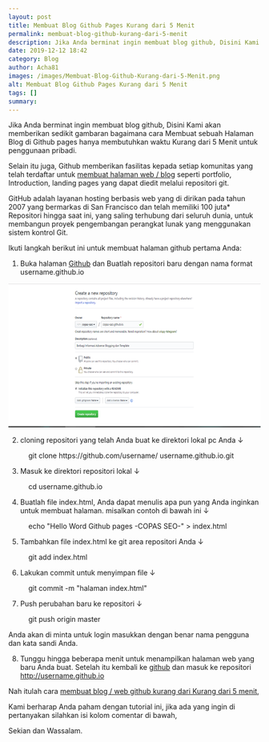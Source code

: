 ```yaml
---
layout: post
title: Membuat Blog Github Pages Kurang dari 5 Menit
permalink: membuat-blog-github-kurang-dari-5-menit
description: Jika Anda berminat ingin membuat blog github, Disini Kami akan memberikan sedikit gambaran bagaimana cara Membuat sebuah Halaman Blog di Github pages hanya membutuhkan...
date: 2019-12-12 18:42
category: Blog
author: Acha81
images: /images/Membuat-Blog-Github-Kurang-dari-5-Menit.png
alt: Membuat Blog Github Pages Kurang dari 5 Menit
tags: []
summary: 
---
```

Jika Anda berminat ingin membuat blog github, Disini Kami akan memberikan sedikit gambaran bagaimana cara Membuat sebuah Halaman Blog di Github pages hanya membutuhkan waktu Kurang dari 5 Menit untuk penggunaan pribadi.

Selain itu juga, Github memberikan fasilitas kepada setiap komunitas yang telah terdaftar untuk [membuat halaman web / blog](membuat-blog-github-kurang-dari-5-menit) seperti portfolio, Introduction, landing pages yang dapat diedit melalui repositori git.

GitHub adalah layanan hosting berbasis web yang di dirikan pada tahun 2007 yang bermarkas di San Francisco dan telah memiliki 100 juta* Repositori hingga saat ini, yang saling terhubung dari seluruh dunia, untuk membangun proyek pengembangan perangkat lunak yang menggunakan sistem kontrol Git.

Ikuti langkah berikut ini untuk membuat halaman github pertama Anda: 

1. Buka halaman [Github](github.com) dan Buatlah repositori baru dengan nama format username.github.io

![Membuat repositori](/images/copas-seo-Blog-Github.png)

2. cloning repositori yang telah Anda buat ke direktori lokal pc Anda ↓

<figure class="highlight">
    <span class="nt">git clone https://github.com/username/ username.github.io.git</span>
</figure>

3. Masuk ke direktori repositori lokal ↓

<figure class="highlight">
    <span class="nt">cd username.github.io</span>
</figure>

4. Buatlah file index.html, Anda dapat menulis apa pun yang Anda inginkan untuk membuat halaman. misalkan contoh di bawah ini ↓

<figure class="highlight">
    <span class="nt">echo "Hello Word Github pages -COPAS SEO-" > index.html</span>
</figure>

5. Tambahkan file index.html ke git area repositori Anda ↓

<figure class="highlight">
    <span class="nt">git add index.html</span>
</figure>

6. Lakukan commit untuk menyimpan file ↓

<figure class="highlight">
    <span class="nt">git commit -m "halaman index.html"</span>
</figure>

7. Push perubahan baru ke repositori ↓

<figure class="highlight">
    <span class="nt">git push origin master</span>
</figure>

Anda akan di minta untuk login masukkan dengan benar nama pengguna dan kata sandi Anda.

8. Tunggu hingga beberapa menit untuk menampilkan halaman web yang baru Anda buat. Setelah itu kembali ke [github](github.com) dan masuk ke repositori http://username.github.io

Nah itulah cara [membuat blog / web github kurang dari Kurang dari 5 menit](membuat-blog-github-kurang-dari-5-menit),

Kami berharap Anda paham dengan tutorial ini, jika ada yang ingin di pertanyakan silahkan isi kolom comentar di bawah,

Sekian dan Wassalam.